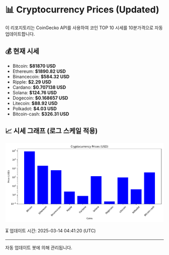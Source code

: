 
# 📊 Cryptocurrency Prices (Updated)

이 리포지토리는 CoinGecko API를 사용하여 코인 TOP 10 시세를 10분가격으로 자동 업데이트합니다.

## 💰 현재 시세
- Bitcoin: **$81870 USD**
- Ethereum: **$1890.82 USD**
- Binancecoin: **$584.32 USD**
- Ripple: **$2.29 USD**
- Cardano: **$0.707138 USD**
- Solana: **$124.76 USD**
- Dogecoin: **$0.168657 USD**
- Litecoin: **$88.92 USD**
- Polkadot: **$4.03 USD**
- Bitcoin-cash: **$326.31 USD**

## 📈 시세 그래프 (로그 스케일 적용)
![Crypto Prices](crypto_prices.png)

⏳ 업데이트 시간: 2025-03-14 04:41:20 (UTC)

---
자동 업데이트 봇에 의해 관리됩니다.
